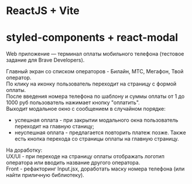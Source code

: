 # ReactJS + Vite  
# styled-components + react-modal

Web приложение — терминал оплаты мобильного телефона (тестовое задание для Brave Developers).  

Главный экран со списком операторов - Билайн, МТС, Мегафон, Твой оператор.  
По клику на иконку пользователь переходит на страницу с формой оплаты.  
После введения номера телефона по шаблону и суммы оплаты от 1 до 1000 руб пользователь нажимает кнопку "оплатить".  
Выходит модальное окно с сообщением в случайном порядке:  
- успешная оплата - при закрытии модального окна пользователь переходит на главную станицу;
- неуспешная оплата - предлагается повторить платеж позже.
Также есть кнопка перехода со страницы оплаты на главную страницу.

На доработку:  
UX/UI - при переходе на страницу оплаты отображать логотип оператора или вводить название другого оператора.  
Front - рефакторинг Input.jsx, доработать маску номера телефона (или найти приличную библиотеку).
